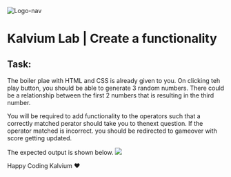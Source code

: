 ![Logo-nav](https://s3.ap-south-1.amazonaws.com/kalvi-education.github.io/front-end-web-development/Kalvium-Logo.png)

# Kalvium Lab | Create a functionality

## Task:

The boiler plae with HTML and CSS is already given to you.
On clicking teh play button, you should be able to generate 3 random numbers. There could be a relationship between the first 2 numbers that is resulting in the third number.

You will be required to add functionality to the operators such that a correctly matched perator should take you to thenext question. If the operator matched is incorrect. you should be redirected to gameover with score getting updated. 

The expected output is shown below.
![](https://s3.ap-south-1.amazonaws.com/kalvi-education.github.io/front-end-web-development/numeron-2.gif)

Happy Coding Kalvium ❤️
